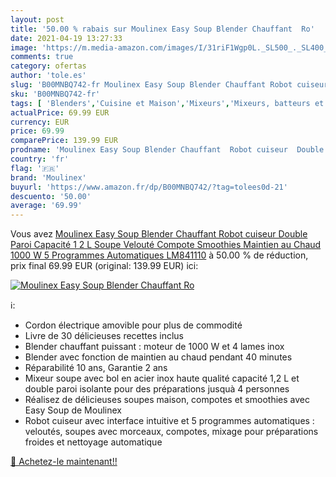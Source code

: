 ```yaml
---
layout: post
title: '50.00 % rabais sur Moulinex Easy Soup Blender Chauffant  Ro'
date: 2021-04-19 13:27:33
image: 'https://m.media-amazon.com/images/I/31riF1Wgp0L._SL500_._SL400_.jpg'
comments: true
category: ofertas
author: 'tole.es'
slug: 'B00MNBQ742-fr Moulinex Easy Soup Blender Chauffant Robot cuiseur Double...'
sku: 'B00MNBQ742-fr'
tags: [ 'Blenders','Cuisine et Maison','Mixeurs','Mixeurs, batteurs et robots multifonctions','Petit électroménager','moulinex', ]
actualPrice: 69.99 EUR
currency: EUR
price: 69.99
comparePrice: 139.99 EUR
prodname: 'Moulinex Easy Soup Blender Chauffant  Robot cuiseur  Double Paroi  Capacité 1 2 L  Soupe  Velouté  Compote  Smoothies  Maintien au Chaud  1000 W  5 Programmes Automatiques LM841110'
country: 'fr'
flag: '🇫🇷'
brand: 'Moulinex'
buyurl: 'https://www.amazon.fr/dp/B00MNBQ742/?tag=tolees0d-21'
descuento: '50.00'
average: '69.99'
---
```


Vous avez [Moulinex Easy Soup Blender Chauffant  Robot cuiseur  Double Paroi  Capacité 1 2 L  Soupe  Velouté  Compote  Smoothies  Maintien au Chaud  1000 W  5 Programmes Automatiques LM841110](https://www.amazon.fr/dp/B00MNBQ742/?tag=tolees0d-21)  à  50.00 % de réduction, prix final  69.99 EUR (original: 139.99 EUR) ici:

[![Moulinex Easy Soup Blender Chauffant  Ro](https://m.media-amazon.com/images/I/31riF1Wgp0L._SL500_._SL400_.jpg)](https://www.amazon.fr/dp/B00MNBQ742/?tag=tolees0d-21)

ℹ️:

- Cordon électrique amovible pour plus de commodité
- Livre de 30 délicieuses recettes inclus
- Blender chauffant puissant : moteur de 1000 W et 4 lames inox
- Blender avec fonction de maintien au chaud pendant 40 minutes
- Réparabilité 10 ans, Garantie 2 ans
- Mixeur soupe avec bol en acier inox haute qualité capacité 1,2 L et double paroi isolante pour des préparations jusquà 4 personnes
- Réalisez de délicieuses soupes maison, compotes et smoothies avec Easy Soup de Moulinex
- Robot cuiseur avec interface intuitive et 5 programmes automatiques : veloutés, soupes avec morceaux, compotes, mixage pour préparations froides et nettoyage automatique

[🛒 Achetez-le maintenant!!](https://www.amazon.fr/dp/B00MNBQ742/?tag=tolees0d-21)
